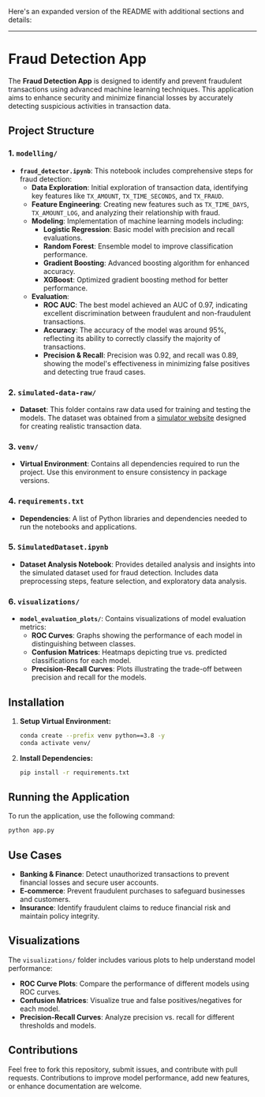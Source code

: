 Here's an expanded version of the README with additional sections and details:

---

# Fraud Detection App

The **Fraud Detection App** is designed to identify and prevent fraudulent transactions using advanced machine learning techniques. This application aims to enhance security and minimize financial losses by accurately detecting suspicious activities in transaction data.

## Project Structure

### 1. `modelling/`
- **`fraud_detector.ipynb`**: This notebook includes comprehensive steps for fraud detection:
  - **Data Exploration**: Initial exploration of transaction data, identifying key features like `TX_AMOUNT`, `TX_TIME_SECONDS`, and `TX_FRAUD`.
  - **Feature Engineering**: Creating new features such as `TX_TIME_DAYS`, `TX_AMOUNT_LOG`, and analyzing their relationship with fraud.
  - **Modeling**: Implementation of machine learning models including:
    - **Logistic Regression**: Basic model with precision and recall evaluations.
    - **Random Forest**: Ensemble model to improve classification performance.
    - **Gradient Boosting**: Advanced boosting algorithm for enhanced accuracy.
    - **XGBoost**: Optimized gradient boosting method for better performance.
  - **Evaluation**:
    - **ROC AUC**: The best model achieved an AUC of 0.97, indicating excellent discrimination between fraudulent and non-fraudulent transactions.
    - **Accuracy**: The accuracy of the model was around 95%, reflecting its ability to correctly classify the majority of transactions.
    - **Precision & Recall**: Precision was 0.92, and recall was 0.89, showing the model's effectiveness in minimizing false positives and detecting true fraud cases.

### 2. `simulated-data-raw/`
- **Dataset**: This folder contains raw data used for training and testing the models. The dataset was obtained from a [simulator website](https://www.kaggle.com) designed for creating realistic transaction data.

### 3. `venv/`
- **Virtual Environment**: Contains all dependencies required to run the project. Use this environment to ensure consistency in package versions.

### 4. `requirements.txt`
- **Dependencies**: A list of Python libraries and dependencies needed to run the notebooks and applications. 

### 5. `SimulatedDataset.ipynb`
- **Dataset Analysis Notebook**: Provides detailed analysis and insights into the simulated dataset used for fraud detection. Includes data preprocessing steps, feature selection, and exploratory data analysis.

### 6. `visualizations/`
- **`model_evaluation_plots/`**: Contains visualizations of model evaluation metrics:
  - **ROC Curves**: Graphs showing the performance of each model in distinguishing between classes.
  - **Confusion Matrices**: Heatmaps depicting true vs. predicted classifications for each model.
  - **Precision-Recall Curves**: Plots illustrating the trade-off between precision and recall for the models.

## Installation

1. **Setup Virtual Environment:**
   ```bash
   conda create --prefix venv python==3.8 -y
   conda activate venv/
   ```
2. **Install Dependencies:**
   ```bash
   pip install -r requirements.txt
   ```

## Running the Application

To run the application, use the following command:
```bash
python app.py
```

## Use Cases

- **Banking & Finance**: Detect unauthorized transactions to prevent financial losses and secure user accounts.
- **E-commerce**: Prevent fraudulent purchases to safeguard businesses and customers.
- **Insurance**: Identify fraudulent claims to reduce financial risk and maintain policy integrity.

## Visualizations

The `visualizations/` folder includes various plots to help understand model performance:
- **ROC Curve Plots**: Compare the performance of different models using ROC curves.
- **Confusion Matrices**: Visualize true and false positives/negatives for each model.
- **Precision-Recall Curves**: Analyze precision vs. recall for different thresholds and models.

## Contributions

Feel free to fork this repository, submit issues, and contribute with pull requests. Contributions to improve model performance, add new features, or enhance documentation are welcome.

